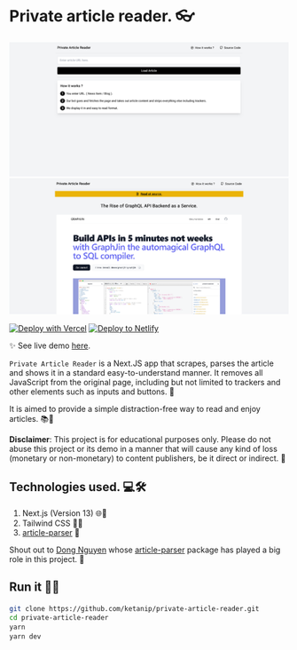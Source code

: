 # Private article reader. 👓

![Private Article Reader - Demo Article Page](/readme-assets/landing-page.png)
![Private Article Reader - Home Page](/readme-assets/article-image.png) 

[![Deploy with Vercel](https://vercel.com/button)](https://vercel.com/new/clone?repository-url=https%3A%2F%2Fgithub.com%2Fketanip%2Fprivate-article-reader) [![Deploy to Netlify](https://www.netlify.com/img/deploy/button.svg)](https://app.netlify.com/start/deploy?repository=https%3A%2F%2Fgithub.com%2Fketanip%2Fprivate-article-readert)

✨ See live demo [here](https://private-article-reader.vercel.app/).

`Private Article Reader` is a Next.JS app that scrapes, parses the article and shows it in a standard easy-to-understand manner. It removes all JavaScript from the original page, including but not limited to trackers and other elements such as inputs and buttons. 🚀

It is aimed to provide a simple distraction-free way to read and enjoy articles. 📚🍃

**Disclaimer**: This project is for educational purposes only. Please do not abuse this project or its demo in a manner that will cause any kind of loss (monetary or non-monetary) to content publishers, be it direct or indirect. 🛑

## Technologies used. 💻🛠️

1. Next.js (Version 13) 🌐🔧
2. Tailwind CSS 🎨✨
3. [article-parser](https://github.com/ndaidong/article-parser) 📜

Shout out to [Dong Nguyen](https://github.com/ndaidong) whose [article-parser](https://github.com/ndaidong/article-parser) package has played a big role in this project. 🙌

## Run it 🏃💨

```bash
git clone https://github.com/ketanip/private-article-reader.git
cd private-article-reader
yarn
yarn dev
